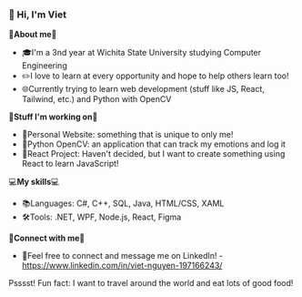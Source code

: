 ### 👋 Hi, I'm Viet 

🌟**About me**🌟
- 🎓I'm a 3nd year at Wichita State University studying Computer Engineering
- ✏️I love to learn at every opportunity and hope to help others learn too!
- 🌐Currently trying to learn web development (stuff like JS, React, Tailwind, etc.) and Python with OpenCV

🚀**Stuff I'm working on**🚀
- 🤸Personal Website: something that is unique to only me!
- 🍔Python OpenCV: an application that can track my emotions and log it
- 🦋React Project: Haven't decided, but I want to create something using React to learn JavaScript!

💻**My skills**💻
- 📚Languages: C#, C++, SQL, Java, HTML/CSS, XAML
- 🛠️Tools: .NET, WPF, Node.js, React, Figma

🤝**Connect with me**🤝
- 🔗Feel free to connect and message me on LinkedIn! - https://www.linkedin.com/in/viet-nguyen-197166243/

Psssst! Fun fact: I want to travel around the world and eat lots of good food!
